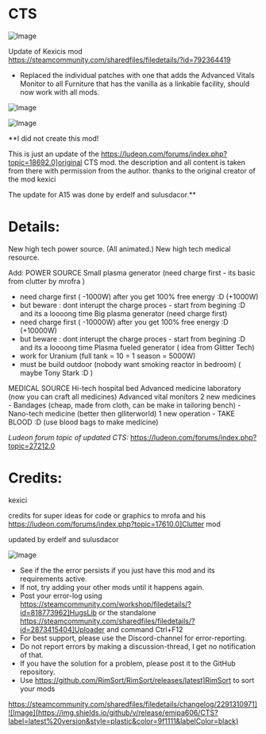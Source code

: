 # CTS

![Image](https://i.imgur.com/buuPQel.png)

Update of Kexicis mod
https://steamcommunity.com/sharedfiles/filedetails/?id=792364419

- Replaced the individual patches with one that adds the Advanced Vitals Monitor to all Furniture that has the vanilla as a linkable facility, should now work with all mods.

![Image](https://i.imgur.com/pufA0kM.png)

	
![Image](https://i.imgur.com/Z4GOv8H.png)


**I did not create this mod!

This is just an update of the https://ludeon.com/forums/index.php?topic=18692.0]original CTS mod. the description and all content is taken from there with permission from the author. thanks to the original creator of the mod kexici

The update for A15 was done by erdelf and sulusdacor.**

# Details:


New high tech power source. (All animated.)
New high tech medical resource.

Add:
POWER SOURCE
Small plasma generator (need charge first - its basic from clutter by mrofra )
 - need charge first ( -1000W) after you get 100% free energy :D (+1000W)
 - but beware : dont interupt the charge proces -  start from begining :D  and its a loooong time
Big plasma generator (need charge first)
 - need charge first ( -10000W) after you get 100% free energy :D (+10000W)
 - but beware : dont interupt the charge proces -  start from begining :D  and its a loooong time
Plasma fueled generator ( idea from Glitter Tech)
 - work for Uranium  (full tank = 10 = 1 season = 5000W)
 - must be build outdoor (nobody want smoking reactor in bedroom) ( maybe Tony Stark :D )

MEDICAL SOURCE
Hi-tech hospital bed
Advanced medicine laboratory (now you can craft all medicines)
Advanced vital monitors
2 new medicines - Bandages (cheap, made from cloth, can be make in tailoring bench)
                         - Nano-tech medicine (better then glliterworld)
1 new operation - TAKE BLOOD :D (use blood bags to make medicine)

*Ludeon forum topic of updated CTS:*
https://ludeon.com/forums/index.php?topic=27212.0

# Credits:


kexici

credits for super ideas for code or graphics to mrofa and his https://ludeon.com/forums/index.php?topic=17610.0]Clutter mod

updated by erdelf and sulusdacor

![Image](https://i.imgur.com/PwoNOj4.png)



-  See if the the error persists if you just have this mod and its requirements active.
-  If not, try adding your other mods until it happens again.
-  Post your error-log using https://steamcommunity.com/workshop/filedetails/?id=818773962]HugsLib or the standalone https://steamcommunity.com/sharedfiles/filedetails/?id=2873415404]Uploader and command Ctrl+F12
-  For best support, please use the Discord-channel for error-reporting.
-  Do not report errors by making a discussion-thread, I get no notification of that.
-  If you have the solution for a problem, please post it to the GitHub repository.
-  Use https://github.com/RimSort/RimSort/releases/latest]RimSort to sort your mods



https://steamcommunity.com/sharedfiles/filedetails/changelog/2291310971]![Image](https://img.shields.io/github/v/release/emipa606/CTS?label=latest%20version&style=plastic&color=9f1111&labelColor=black)


